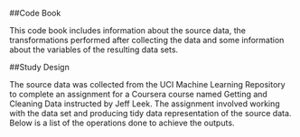 ##Code Book

This code book includes information about the source data, the transformations performed after collecting the data and some information about the variables of the resulting data sets.

##Study Design

The source data was collected from the UCI Machine Learning Repository to complete an assignment for a Coursera course named Getting and Cleaning Data instructed by Jeff Leek. The assignment involved working with the data set and producing tidy data representation of the source data. Below is a list of the operations done to achieve the outputs.


